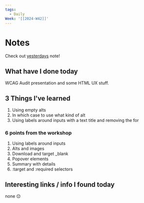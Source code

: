 ```yaml
---
tags:
  - Daily
Week: '[[2024-W42]]'
---
```

# Notes
Check out [yesterdays](2024-10-15) note!
## What have I done today
WCAG Audit presentation and some HTML UX stuff.
## 3 Things I've learned
1. Using empty alts 
2. In which case to use what kind of alt
3. Using labels around inputs with a text title and removing the for
### 6 points from the workshop
1. Using labels around inputs
2. Alts and images
3. Download and target _blank
4. Popover elements
5. Summary with details
6. :target and :required selectors
## Interesting links / info I found today
none 😔